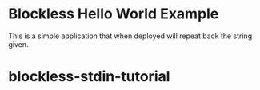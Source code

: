 # Blockless Hello World Example

This is a simple application that when deployed will repeat back the string given.
# blockless-stdin-tutorial

